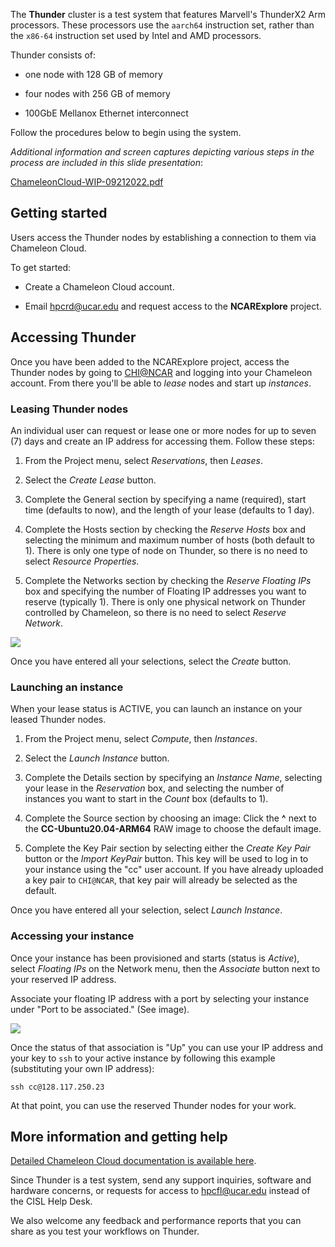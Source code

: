 The **Thunder** cluster is a test system that features Marvell's
ThunderX2 Arm processors. These processors use the `aarch64` instruction
set, rather than the `x86-64` instruction set used by Intel and AMD
processors.

Thunder consists of:

- one node with 128 GB of memory

- four nodes with 256 GB of memory

- 100GbE Mellanox Ethernet interconnect

Follow the procedures below to begin using the system.

*Additional information and screen captures depicting various steps in
the process are included in this slide presentation*:

[ChameleonCloud-WIP-09212022.pdf](file:////download/attachments/77201513/ChameleonCloud-WIP-09212022.pdf%3fversion=1&modificationDate=1669648880000&api=v2)

## Getting started

Users access the Thunder nodes by establishing a connection to them via
Chameleon Cloud.

To get started:

- Create a Chameleon Cloud account.

- Email <hpcrd@ucar.edu> and request access to the **NCARExplore**
  project.

## Accessing Thunder

Once you have been added to the NCARExplore project, access the Thunder
nodes by going to [CHI@NCAR](https://chi.hpc.ucar.edu/) and logging into
your Chameleon account. From there you'll be able to *lease* nodes and
start up *instances*.

### Leasing Thunder nodes

An individual user can request or lease one or more nodes for up to
seven (7) days and create an IP address for accessing them.
Follow these steps:

1.  From the Project menu, select *Reservations*, then *Leases*.

2.  Select the *Create Lease* button.

3.  Complete the General section by specifying a name (required), start
    time (defaults to now), and the length of your lease (defaults to 1
    day).

4.  Complete the Hosts section by checking the *Reserve Hosts* box and
    selecting the minimum and maximum number of hosts (both default to
    1). There is only one type of node on Thunder, so there is no need
    to select *Resource Properties*.

5.  Complete the Networks section by checking the *Reserve Floating IPs*
    box and specifying the number of Floating IP addresses you want to
    reserve (typically 1). There is only one physical network on Thunder
    controlled by Chameleon, so there is no need to select *Reserve
    Network*.

![](media/image1.png)

Once you have entered all your selections, select the *Create* button.

### Launching an instance

When your lease status is ACTIVE, you can launch an instance on your
leased Thunder nodes.

1.  From the Project menu, select *Compute*, then *Instances*.

2.  Select the *Launch Instance* button.

3.  Complete the Details section by specifying an *Instance Name*,
    selecting your lease in the *Reservation* box, and selecting the
    number of instances you want to start in the *Count* box (defaults
    to 1).

4.  Complete the Source section by choosing an image: Click the **^**
    next to the **CC-Ubuntu20.04-ARM64** RAW image to choose the default
    image.

5.  Complete the Key Pair section by selecting either the *Create Key
    Pair* button or the *Import KeyPair* button. This key will be used
    to log in to your instance using the "cc" user account. If you have
    already uploaded a key pair to `CHI@NCAR`, that key pair will already
    be selected as the default.

Once you have entered all your selection, select *Launch Instance*.

### Accessing your instance

Once your instance has been provisioned and starts (status is *Active*),
select *Floating IPs* on the Network menu, then the *Associate* button
next to your reserved IP address.

Associate your floating IP address with a port by selecting your
instance under "Port to be associated." (See image).

![](media/image2.png)

Once the status of that association is "Up" you can use your IP address
and your key to `ssh` to your active instance by following this
example (substituting your own IP address):
```pre
ssh cc@128.117.250.23
```

At that point, you can use the reserved Thunder nodes for your work.

## More information and getting help

[Detailed Chameleon Cloud documentation is available here](https://chameleoncloud.readthedocs.io/en/latest/).

Since Thunder is a test system, send any support inquiries, software and
hardware concerns, or requests for access to <hpcfl@ucar.edu> instead of
the CISL Help Desk.

We also welcome any feedback and performance reports that you can share
as you test your workflows on Thunder.
